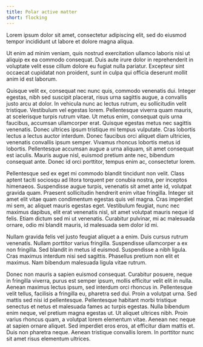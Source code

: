 ```yaml
---
title: Polar active matter
short: flocking
---
```


Lorem ipsum dolor sit amet, consectetur adipiscing elit, sed do eiusmod tempor incididunt ut labore et dolore magna aliqua.

Ut enim ad minim veniam, quis nostrud exercitation ullamco laboris nisi ut aliquip ex ea commodo consequat. Duis aute irure dolor in reprehenderit in voluptate velit esse cillum dolore eu fugiat nulla pariatur. Excepteur sint occaecat cupidatat non proident, sunt in culpa qui officia deserunt mollit anim id est laborum.

Quisque velit ex, consequat nec nunc quis, commodo venenatis dui. Integer egestas, nibh sed suscipit placerat, risus urna sagittis augue, a convallis justo arcu at dolor. In vehicula nunc ac lectus rutrum, eu sollicitudin velit tristique. Vestibulum vel egestas lorem. Pellentesque viverra quam mauris, at scelerisque turpis rutrum vitae. Ut metus enim, consequat quis urna faucibus, accumsan ullamcorper erat. Quisque egestas metus nec sagittis venenatis. Donec ultrices ipsum tristique mi tempus vulputate. Cras lobortis lectus a lectus auctor interdum. Donec faucibus orci aliquet diam ultricies, venenatis convallis ipsum semper. Vivamus rhoncus lobortis metus id lobortis. Pellentesque accumsan augue a urna aliquam, sit amet consequat est iaculis. Mauris augue nisl, euismod pretium ante nec, bibendum consequat ante. Donec id orci porttitor, tempus enim ac, consectetur lorem.

Pellentesque sed ex eget mi commodo blandit tincidunt non velit. Class aptent taciti sociosqu ad litora torquent per conubia nostra, per inceptos himenaeos. Suspendisse augue turpis, venenatis sit amet ante id, volutpat gravida quam. Praesent sollicitudin hendrerit enim vitae fringilla. Integer sit amet elit vitae quam condimentum egestas quis vel magna. Cras imperdiet mi sem, ac aliquet mauris egestas eget. Vestibulum feugiat, nunc nec maximus dapibus, elit erat venenatis nisl, sit amet volutpat mauris neque id felis. Etiam dictum sed mi ut venenatis. Curabitur pulvinar, mi ac malesuada ornare, odio mi blandit mauris, id malesuada sem dolor id mi.

Nullam gravida felis vel justo feugiat aliquet a a enim. Duis cursus rutrum venenatis. Nullam porttitor varius fringilla. Suspendisse ullamcorper a ex non fringilla. Sed blandit in metus id euismod. Suspendisse a nibh ligula. Cras maximus interdum nisi sed sagittis. Phasellus pretium non elit et maximus. Nam bibendum malesuada ligula vitae rutrum.

Donec non mauris a sapien euismod consequat. Curabitur posuere, neque in fringilla viverra, purus est semper ipsum, mollis efficitur velit elit in nulla. Aenean maximus lectus ipsum, sed interdum orci rhoncus in. Pellentesque velit tellus, facilisis a fringilla eu, pharetra sed dui. Proin a volutpat urna. Sed mattis sed nisi id pellentesque. Pellentesque habitant morbi tristique senectus et netus et malesuada fames ac turpis egestas. Nulla bibendum enim neque, vel pretium magna egestas ut. Ut aliquet ultrices nibh. Proin varius rhoncus quam, a volutpat lorem elementum vitae. Aenean nec neque at sapien ornare aliquet. Sed imperdiet eros eros, at efficitur diam mattis et. Duis non pharetra neque. Aenean tristique convallis lorem. In porttitor nunc sit amet risus elementum ultrices.